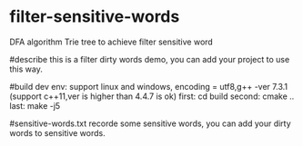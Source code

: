 # filter-sensitive-words
DFA algorithm Trie tree to achieve filter sensitive word

#describe
this is a filter dirty words demo, you can add your project to use this way.

#build
dev env: support linux and windows, encoding = utf8,g++ -ver 7.3.1 (support c++11,ver is higher than 4.4.7 is ok)
first:   cd build
second:  cmake ..
last:    make -j5

#sensitive-words.txt
recorde some sensitive words, you can add your dirty words to sensitive words.
